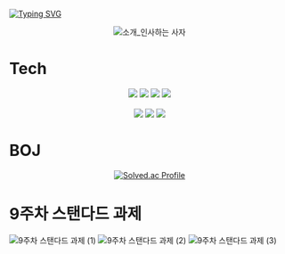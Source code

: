 [![Typing SVG](https://readme-typing-svg.herokuapp.com?size=30&duration=4500&color=F77500&width=600&lines=%F0%9F%A6%81_Welcome_Heechul_Yang_%F0%9F%A6%81+)](https://git.io/typing-svg)

<div align="center">

![소개_인사하는 사자](https://user-images.githubusercontent.com/81146131/221498526-e2db6afd-e36d-447c-ab58-58069793bedf.gif)


</div>

# Tech

<div align="center">
  
<img src="https://img.shields.io/badge/Python-3776AB?style=flat&logo=Python&logoColor=white" />
<img src="https://img.shields.io/badge/Java-007396?style=flat&logo=Java&logoColor=white" />
<img src="https://img.shields.io/badge/C-A8B9CC?style=flat&logo=C&logoColor=white" />
<img src="https://img.shields.io/badge/Django-092E20?style=flat&logo=Django&logoColor=white" />
  
</br>
</br>

<img src="https://img.shields.io/badge/HTML5-E34F26?style=flat&logo=HTML5&logoColor=white" />
<img src="https://img.shields.io/badge/CSS3-1572B6?style=flat&logo=CSS3&logoColor=white" />
<img src="https://img.shields.io/badge/JavaScript-F7DF1E?style=flat&logo=JavaScript&logoColor=white" />

</div>

# BOJ

<div align="center">

[![Solved.ac Profile](http://mazassumnida.wtf/api/v2/generate_badge?boj=wnddkd1489)](https://solved.ac/wnddkd1489/)

</div>

# 9주차 스탠다드 과제
![9주차 스탠다드 과제 (1)](https://github.com/LikeLion-at-CAU-11th/Heechul-Yang/assets/113877384/b8f99c69-d029-46d6-b6af-9566288fcce7)
![9주차 스탠다드 과제 (2)](https://github.com/LikeLion-at-CAU-11th/Heechul-Yang/assets/113877384/ebaa817d-6448-4eb0-8453-481afc7eb923)
![9주차 스탠다드 과제 (3)](https://github.com/LikeLion-at-CAU-11th/Heechul-Yang/assets/113877384/b095358e-bd72-4bb5-ba55-0d637a3daacd)
